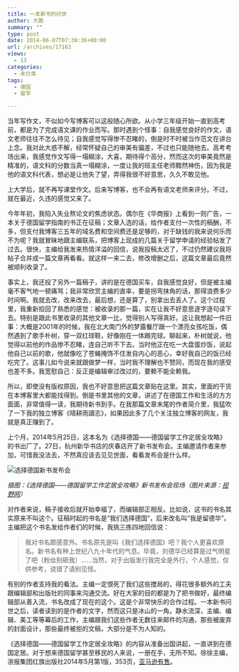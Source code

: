 ```yaml
---
title: 一本新书的问世
author: 大鹏
summary: ""
type: post
date: 2014-06-07T07:30:36+00:00
url: /archives/17163
views:
  - 13
categories:
  - 未分类
tags:
  - 德国
  - 留学

---
```

当年写作文，不似如今写博客可以这般随心所欲。从小学三年级开始一直到高考前，都是为了完成语文课的作业而写。那时遇到个怪事：自我感觉良好的作文，语文老师往往不怎么待见；自我感觉写得惨不忍睹的，倒是时不时被当作范文在讲台上念。我对此大惑不解，经常怀疑自己的审美有偏差，不过也只能随他去。高考考场出来，我感觉作文写得一塌糊涂，大喜，期待得个高分，然而这次的审美竟然是精准的，语文科的分数当真一塌糊涂，一度让我的班主任老师黯然神伤，因为我是他的语文科代表，想必是让他失了望，弄得我很不好意思，久久不敢见他。

上大学后，就不再写课堂作文。后来写博客，也不会再有语文老师来评分。不过，就在最近，久违的感觉又来了。

今年年初，我陷入失业熬论文的焦虑状态。偶尔在《华商报》上看到一则广告，一本关于德国留学指南的书正在征稿；文章入选的话，给作者支付一次性的稿酬，不多，但支付我博客三五年的域名费和空间费还是足够的，对于缺钱的我来说何乐而不为呢？我就冒昧地跟主编联系，把博客上现成的几篇关于留学申请的经验帖发了过去。很快，主编给我发来热情洋溢的回信，说我投稿太迟了，不过仍然建议我将帖子合并成一篇文章再看看。就这样一来二去，修改增删之后，这篇文章最后竟然被顺利收录了。

事实上，我还投了另外一篇稿子，讲的是在德国买车，自我感觉良好，但是被主编毫不客气地一顿痛骂；我非常欣赏主编的直率，要是拐弯抹角的话，那得浪费多少时间啊。我就去改，改来改去，最后想，还是算了，别拿出去丢人了。这个过程里，我重新拾回了熟悉的感觉：被收录的那一篇，实在让我不好意思逐字逐句读下去。特别是跟此书里收录的其他文章一比，觉得别人写得真好。这让我想起一件旧事：大概是2001年的时候，我在北大南门外的梦露餐厅跟一个漂亮女孩吃饭，偶然遇到了歌手朴树，穿一双红球鞋，好像刚在一体踢完球。聊起来，朴树就说，他觉得以前他的作品惨不忍睹，连自己听不下去。当时他正在吃一大盘蛋炒饭，说起他自己以前的歌，他就像吃了苍蝇掩饰不住发自内心的恶心，幸好我自己的饭已经吃完了。这事儿如今说来就跟做梦一样，当时我不理解也不赞同，而现在我的感受也差不多。我宽慰自己：反正是编辑审过改过的，要赖不能全赖我。

所以，即使没有版权原因，我也不好意思把这篇文章贴在这里。其实，里面的干货在本博客里大都能找得到。倒是书里其他的文章，讲述了在德国工作和生活的方方面面，非常值得一读，我期待新书到手。在我那篇文章末尾的作者简介里，我猛吹了一下我的独立博客《晴耕雨讀志》，如果因此多了几个关注独立博客的网友，我就是真正赚到了。

上个月，2014年5月25日，这本名为《选择德国——德国留学工作定居全攻略》的书出厂了。27日，杭州新华书店的庆春店开了新书发布会。主编邀请作者来参加，可惜我没法去，不然真应该去见见世面，看看发布会是什么样。

![选择德国新书发布会][1]

_插图：《选择德国——德国留学工作定居全攻略》新书发布会现场（图片来源：[视野网][2]）_

对作者来说，稿子接收后就开始幸福了，而编辑部正相反。比如说，这书的书名其实原来不叫这个。征稿时起的书名是“我们选择德国”，后来改名叫“我是留德华”。主编把这个书名发给作者们的时候，我挑三拣四地回信说：

> 我对书名颇感意外。书名原先是叫《我们选择德国》吧？我个人更喜欢原名。新书名有种上世纪八九十年代的气息。毕竟，刘德华已经算是过气明星了吧（粉丝别砸我）……当然，对于出版发行我完全是外行，个人感觉，仅供参考，说错了请别见怪。

有别的作者支持我的看法。主编一定恨死了我们这些搅局的，得花很多额外的工夫跟编辑部和出版社的同事来沟通交流。好在大家的目的都是为了把书做好，最终编辑部从善入流，书名改成了现在的这个。这是个非常快乐的合作过程。一本新书问世之后，读者读到的是作者的文字，然而这只是冰山的一角。静水流深，主编、编辑、美工等等幕后的工作，主编跟我们这些作者无数往来邮件的沟通，那些被废弃的封面设计，那些最终被拒的文稿，大部分是不为人知的。

《选择德国——德国留学工作定居全攻略》的内容从准备出国讲起，一直讲到在德国定居。对于想来德国留学甚至移民的人来说，一册在手，无所不知。徐徐主编，浙报集团红旗出版社2014年5月第1版，353页，[亚马逊有售][3]。

 [1]: http://www.zjtpw.cn/imagehash/AF/A0/mafa0d251cbd647979bfcc55a9702cbfa.jpg
 [2]: http://www.zjtpw.cn/coverReadOnly.jsp?cover=136058
 [3]: http://www.amazon.cn/%E9%80%89%E6%8B%A9%E5%BE%B7%E5%9B%BD-%E5%BE%90%E5%BE%90/dp/B00KL3KLPU/ref=sr_1_1?ie=UTF8&qid=1402121603&sr=8-1&keywords=%E9%80%89%E6%8B%A9%E5%BE%B7%E5%9B%BD
